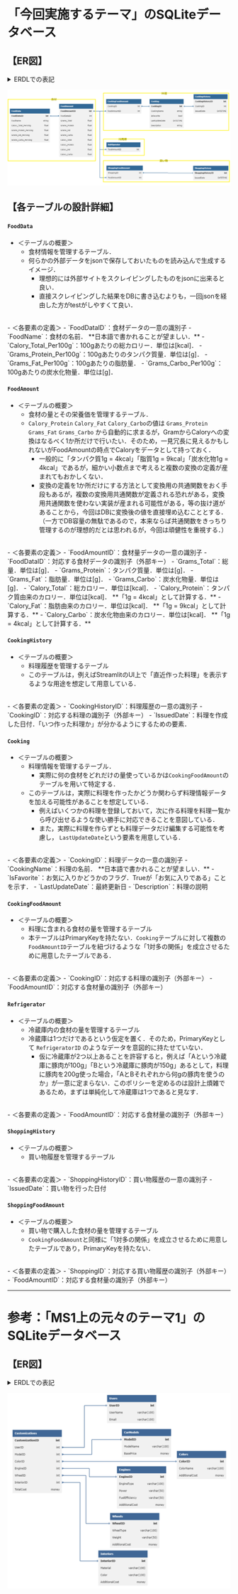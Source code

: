# 「今回実施するテーマ」のSQLiteデータベース

## 【ER図】

<details>
<summary>ERDLでの表記</summary>

https://databasediagram.com/app

```sql/*************【食材】*************/
FoodData
-
FoodDataID int PK
FoodName string
Calory_Total_Per100g float
Grams_Protein_Per100g float
Grams_Fat_Per100g float
Grams_Carbo_Per100g float

FoodAmount
-
FoodAmountID int PK
FoodDataID int FK > FoodData.FoodDataID 
Grams_Total float
Grams_Protein float
Grams_Fat float
Grams_Carbo float
Calory_Total float
Calory_Protein float
Calory_Fat float
Calory_Carbo float

/*************【料理】*************/
CookingHistory
-
CookingHistoryID int PK
CookingID int FK > Cooking.CookingID
IssuedDate DATETIME

Cooking
-
CookingID int PK
CookingName string
IsFavorite bool
LastUpdateDate DATETIME
Description string

CookingFoodAmount
-
CookingID int FK > Cooking.CookingID
FoodAmountID int FK > FoodAmount.FoodAmountID 

/*************【冷蔵庫】*************/
Refrigerator
-
FoodAmountID int FK > FoodAmount.FoodAmountID 

/*************【買い物】*************/
ShoppingHistory
-
ShoppingHistoryID int PK
IssuedDate DATETIME

ShoppingFoodAmount
-
ShoppingID int FK > ShoppingHistory.ShoppingHistoryID 
FoodAmountID int FK > FoodAmount.FoodAmountID 
```

</details>

![ER図](../pic/SQLiteDB：今回実施するテーマ.png)

## 【各テーブルの設計詳細】

#### **`FoodData`**
- ＜テーブルの概要＞
    - 食材情報を管理するテーブル．
    - 何らかの外部データをjsonで保存しておいたものを読み込んで生成するイメージ．
        - 理想的には外部サイトをスクレイピングしたものをjsonに出来ると良い．
        - 直接スクレイピングした結果をDBに書き込むよりも，一回jsonを経由した方がtestがしやすくて良い．
<br>
- ＜各要素の定義＞
    - `FoodDataID`：食材データの一意の識別子
    - `FoodName`：食材の名前． **日本語で書かれることが望ましい．**
    - `Calory_Total_Per100g`：100gあたりの総カロリー．単位は[kcal]．
    - `Grams_Protein_Per100g`：100gあたりのタンパク質量．単位は[g]．
    - `Grams_Fat_Per100g`：100gあたりの脂肪量．
    - `Grams_Carbo_Per100g`：100gあたりの炭水化物量．単位は[g]．

#### **`FoodAmount`**
- ＜テーブルの概要＞
    - 食材の量とその栄養価を管理するテーブル．
    - `Calory_Protein` `Calory_Fat` `Calory_Carbo`の値は `Grams_Protein` `Grams_Fat` `Grams_Carbo` から自動的に求まるが，GramからCaloryへの変換はなるべく1か所だけで行いたい．そのため，一見冗長に見えるかもしれないがFoodAmountの時点でCaloryをデータとして持っておく．
        - 一般的に「タンパク質1g = 4kcal」「脂質1g = 9kcal」「炭水化物1g = 4kcal」であるが，細かい小数点まで考えると複数の変換の定義が産まれてもおかしくない．
        - 変換の定義を1か所だけにする方法として変換用の共通関数をおく手段もあるが，複数の変換用共通関数が定義される恐れがある，変換用共通関数を使わない実装が産まれる可能性がある，等の抜け道があることから，今回はDBに変換後の値を直接埋め込むこととする．（一方でDB容量の無駄であるので，本来ならば共通関数をきっちり管理するのが理想的だとは思われるが，今回は頑健性を重視する．）
<br>
- ＜各要素の定義＞
    - `FoodAmountID`：食材量データの一意の識別子
    - `FoodDataID`：対応する食材データの識別子（外部キー）
    - `Grams_Total`：総量．単位は[g]．
    - `Grams_Protein`：タンパク質量．単位は[g]．
    - `Grams_Fat`：脂肪量．単位は[g]．
    - `Grams_Carbo`：炭水化物量．単位は[g]．
    - `Calory_Total`：総カロリー．単位は[kcal]．
    - `Calory_Protein`：タンパク質由来のカロリー．単位は[kcal]． **「1g = 4kcal」として計算する．**
    - `Calory_Fat`：脂肪由来のカロリー．単位は[kcal]． **「1g = 9kcal」として計算する．**
    - `Calory_Carbo`：炭水化物由来のカロリー．単位は[kcal]． **「1g = 4kcal」として計算する．**

#### **`CookingHistory`**
- ＜テーブルの概要＞
    - 料理履歴を管理するテーブル
    - このテーブルは，例えばStreamlitのUI上で「直近作った料理」を表示するような用途を想定して用意している．
<br>
- ＜各要素の定義＞
    - `CookingHistoryID`：料理履歴の一意の識別子
    - `CookingID`：対応する料理の識別子（外部キー）
    - `IssuedDate`：料理を作成した日付．「いつ作った料理か」が分かるようにするための要素．

#### **`Cooking`**
- ＜テーブルの概要＞
    - 料理情報を管理するテーブル．
        - 実際に何の食材をどれだけの量使っているかは`CookingFoodAmount`のテーブルを用いて特定する．
    - このテーブルは，実際に料理を作ったかどうか関わらず料理情報データを加える可能性があることを想定している．
        - 例えばいくつかの料理を登録しておいて，次に作る料理を料理一覧から呼び出せるような使い勝手に対応できることを意図している．
        - また，実際に料理を作らずとも料理データだけ編集する可能性を考慮し， `LastUpdateDate`という要素を用意している．
<br>
- ＜各要素の定義＞
    - `CookingID`：料理データの一意の識別子
    - `CookingName`：料理の名前． **日本語で書かれることが望ましい．**
    - `IsFavorite`：お気に入りかどうかのフラグ．Trueが「お気に入りである」ことを示す．
    - `LastUpdateDate`：最終更新日
    - `Description`：料理の説明

#### **`CookingFoodAmount`**
- ＜テーブルの概要＞
    - 料理に含まれる食材の量を管理するテーブル
    - 本テーブルはPrimaryKeyを持たない．`Cooking`テーブルに対して複数の`FoodAmountID`テーブルを紐づけるような「1対多の関係」を成立させるために用意したテーブルである．
<br>
- ＜各要素の定義＞
    - `CookingID`：対応する料理の識別子（外部キー）
    - `FoodAmountID`：対応する食材量の識別子（外部キー）

#### **`Refrigerator`**
- ＜テーブルの概要＞
    - 冷蔵庫内の食材の量を管理するテーブル
    - 冷蔵庫は1つだけであるという仮定を置く．そのため，PrimaryKeyとして `RefrigeratorID` のようなデータを意図的に持たせていない．
        - 仮に冷蔵庫が2つ以上あることを許容すると，例えば「Aという冷蔵庫に豚肉が100g」「Bという冷蔵庫に豚肉が150g」あるとして，料理に豚肉を200g使った場合，「AとBそれぞれから何gの豚肉を使うのか」が一意に定まらない．このポリシーを定めるのは設計上煩雑であるため，まずは単純化して冷蔵庫は1つであると見なす．
<br>
- ＜各要素の定義＞
    - `FoodAmountID`：対応する食材量の識別子（外部キー）

#### **`ShoppingHistory`**
- ＜テーブルの概要＞
    - 買い物履歴を管理するテーブル
<br>
- ＜各要素の定義＞
    - `ShoppingHistoryID`：買い物履歴の一意の識別子
    - `IssuedDate`：買い物を行った日付

#### **`ShoppingFoodAmount`**
- ＜テーブルの概要＞
    - 買い物で購入した食材の量を管理するテーブル
    - `CookingFoodAmount`と同様に「1対多の関係」を成立させるために用意したテーブルであり，PrimaryKeyを持たない．
<br>
- ＜各要素の定義＞
    - `ShoppingID`：対応する買い物履歴の識別子（外部キー）
    - `FoodAmountID`：対応する食材量の識別子（外部キー）


---

# 参考：「MS1上の元々のテーマ1」のSQLiteデータベース

## 【ER図】

<details>
<summary>ERDLでの表記</summary>

https://databasediagram.com/app

```sql
CarModels
-
ModelID int PK
ModelName varchar(100)
BasePrice money NOT NULL

Colors
-
ColorID int PK
ColorName varchar(100)
AdditionalCost money NOT NULL

Engines
-
EngineID int PK
EngineType varchar(100)
Power varchar(50)
FuelEfficiency varchar(50)
AdditionalCost money NOT NULL

Wheels
-
WheelID int PK
WheelType varchar(100)
Weight varchar(50)
AdditionalCost money NOT NULL

Interiors
-
InteriorID int PK
Material varchar(100)
Color varchar(100)
AdditionalCost money NOT NULL

Customizations
-
CustomizationID int PK
UserID int FK > Users.UserID
ModelID int FK > CarModels.ModelID
ColorID int FK > Colors.ColorID
EngineID int FK > Engines.EngineID
WheelID int FK > Wheels.WheelID
InteriorID int FK > Interiors.InteriorID
TotalCost money NOT NULL

Users
-
UserID int PK
UserName varchar(100)
Email varchar(100)
```

</details>

![ER図](../pic/SQLiteDB：MS1上の元々のテーマ1.png)